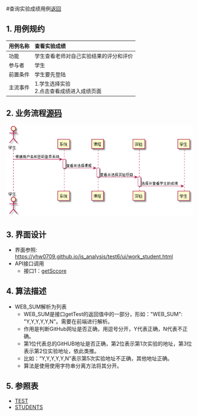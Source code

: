 #查询实验成绩用例[返回](../README.md)
## 1. 用例规约

|用例名称|查看实验成绩|
|-------|:-------------|
|功能|学生查看老师对自己实验结果的评分和评价|
|参与者|学生|
|前置条件| 学生要先登陆|
|主流事件| 1.学生选择实验<br/>2.点击查看成绩进入成绩页面|


## 2. 业务流程[源码](../sequence_diagram/check_work.puml)
![sequence1](../sequence_diagram/check_work.png)


## 3. 界面设计
- 界面参照:  https://yhw0709.github.io/is_analysis/test6/ui/work_student.html
- API接口调用
    - 接口1：[getSccore](../interface/getScore.md)

## 4. 算法描述
- WEB_SUM解析为列表
  - WEB_SUM是接口getTest的返回值中的一部分，形如："WEB_SUM": "Y,Y,Y,Y,Y,N"。需要在前端进行解析。
  - 作用是判断GitHub网址是否正确，用逗号分开，Y代表正确，N代表不正确。
  - 第1位代表总的GitHUB地址是否正确，第2位表示第1次实验的地址，第3位表示第2位实验地址，依此类推。
  - 比如：“Y,Y,Y,Y,Y,N”表示第5次实验地址不正确，其他地址正确。
  - 算法是使用使用字符串分离方法将其分开。


## 5. 参照表

- [TEST](../database.md/#TEST)
- [STUDENTS](../database.md/#STUDENTS)
